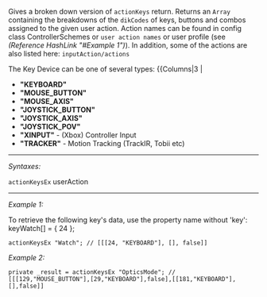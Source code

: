 Gives a broken down version of `actionKeys` return. Returns an `Array` containing the breakdowns of the `dikCodes` of keys, buttons and combos assigned to the given user action. Action names can be found in config class ControllerSchemes or `user action names` or user profile (see *(Reference HashLink "#Example 1")*).
In addition, some of the actions are also listed here: `inputAction/actions`

The Key Device can be one of several types:
{{Columns|3
|
* **"KEYBOARD"**
* **"MOUSE_BUTTON"**
* **"MOUSE_AXIS"**
* **"JOYSTICK_BUTTON"**
* **"JOYSTICK_AXIS"**
* **"JOYSTICK_POV"**
* **"XINPUT"** - (Xbox) Controller Input
* **"TRACKER"** - Motion Tracking (TrackIR, Tobii etc)


---
*Syntaxes:*

`actionKeysEx` userAction

---
*Example 1:*

To retrieve the following key's data, use the property name without 'key':
<syntaxhighlight lang="cpp">keyWatch[] = { 24 };</syntaxhighlight>

```sqf
actionKeysEx "Watch"; // [[[24, "KEYBOARD"], [], false]]
```

*Example 2:*

```sqf
private _result = actionKeysEx "OpticsMode"; // [[[129,"MOUSE_BUTTON"],[29,"KEYBOARD"],false],[[181,"KEYBOARD"],[],false]]
```
